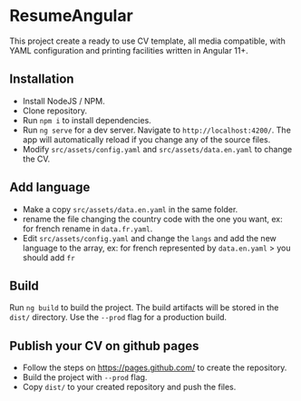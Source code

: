 # ResumeAngular

This project create a ready to use CV template, all media compatible, with YAML configuration and printing facilities written in Angular 11+.

## Installation

- Install NodeJS / NPM.
- Clone repository.
- Run `npm i` to install dependencies.
- Run `ng serve` for a dev server. Navigate to `http://localhost:4200/`. The app will automatically reload if you change any of the source files.
- Modify `src/assets/config.yaml` and `src/assets/data.en.yaml` to change the CV.

## Add language

- Make a copy `src/assets/data.en.yaml` in the same folder.
- rename the file changing the country code with the one you want, ex: for french rename in `data.fr.yaml`.
- Edit `src/assets/config.yaml` and change the `langs` and add the new language to the array, ex: for french represented by `data.en.yaml` > you should add `fr`

## Build

Run `ng build` to build the project. The build artifacts will be stored in the `dist/` directory. Use the `--prod` flag for a production build.

## Publish your CV on github pages

- Follow the steps on https://pages.github.com/ to create the repository.
- Build the project with `--prod` flag.
- Copy `dist/` to your created repository and push the files.